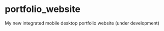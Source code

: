 portfolio_website
=================

My new integrated mobile desktop portfolio website (under development)
